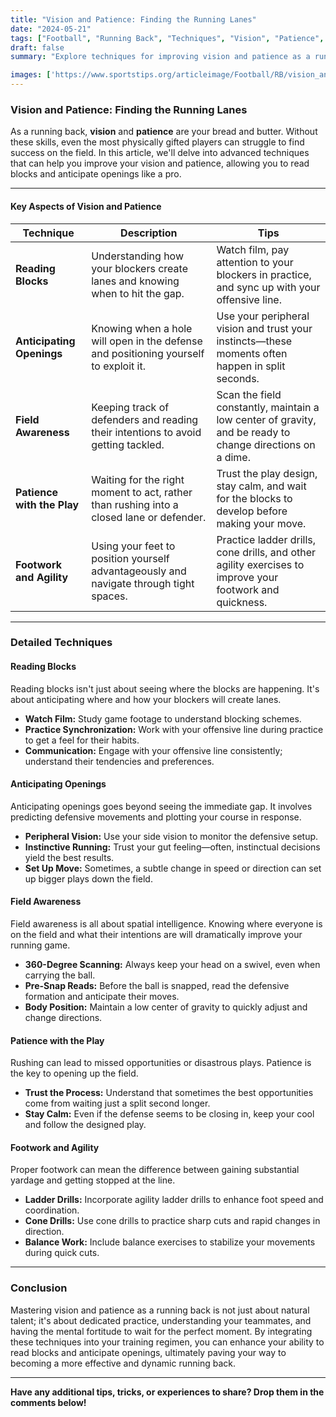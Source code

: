 ```yaml
---
title: "Vision and Patience: Finding the Running Lanes"
date: "2024-05-21"
tags: ["Football", "Running Back", "Techniques", "Vision", "Patience", "Coaching", "Player Development"]
draft: false
summary: "Explore techniques for improving vision and patience as a running back, including reading blocks and anticipating openings."

images: ['https://www.sportstips.org/articleimage/Football/RB/vision_and_patience_finding_the_running_lanes.webp']
---
```


### Vision and Patience: Finding the Running Lanes

As a running back, **vision** and **patience** are your bread and butter. Without these skills, even the most physically gifted players can struggle to find success on the field. In this article, we'll delve into advanced techniques that can help you improve your vision and patience, allowing you to read blocks and anticipate openings like a pro.

---

#### Key Aspects of Vision and Patience

| Technique                | Description                                                                                   | Tips                                                                                                                                            |
|--------------------------|-----------------------------------------------------------------------------------------------|------------------------------------------------------------------------------------------------------------------------------------------------| 
| **Reading Blocks**       | Understanding how your blockers create lanes and knowing when to hit the gap.                 | Watch film, pay attention to your blockers in practice, and sync up with your offensive line.                                                  | 
| **Anticipating Openings**| Knowing when a hole will open in the defense and positioning yourself to exploit it.           | Use your peripheral vision and trust your instincts—these moments often happen in split seconds.                                               | 
| **Field Awareness**      | Keeping track of defenders and reading their intentions to avoid getting tackled.             | Scan the field constantly, maintain a low center of gravity, and be ready to change directions on a dime.                                       | 
| **Patience with the Play**| Waiting for the right moment to act, rather than rushing into a closed lane or defender.      | Trust the play design, stay calm, and wait for the blocks to develop before making your move.                                                   |
| **Footwork and Agility** | Using your feet to position yourself advantageously and navigate through tight spaces.        | Practice ladder drills, cone drills, and other agility exercises to improve your footwork and quickness.                                         |

---

### Detailed Techniques

#### Reading Blocks

Reading blocks isn't just about seeing where the blocks are happening. It's about anticipating where and how your blockers will create lanes. 

* **Watch Film:** Study game footage to understand blocking schemes.
* **Practice Synchronization:** Work with your offensive line during practice to get a feel for their habits.
* **Communication:** Engage with your offensive line consistently; understand their tendencies and preferences.

#### Anticipating Openings

Anticipating openings goes beyond seeing the immediate gap. It involves predicting defensive movements and plotting your course in response.

* **Peripheral Vision:** Use your side vision to monitor the defensive setup.
* **Instinctive Running:** Trust your gut feeling—often, instinctual decisions yield the best results.
* **Set Up Move:** Sometimes, a subtle change in speed or direction can set up bigger plays down the field.

#### Field Awareness

Field awareness is all about spatial intelligence. Knowing where everyone is on the field and what their intentions are will dramatically improve your running game.

* **360-Degree Scanning:** Always keep your head on a swivel, even when carrying the ball.
* **Pre-Snap Reads:** Before the ball is snapped, read the defensive formation and anticipate their moves.
* **Body Position:** Maintain a low center of gravity to quickly adjust and change directions.

#### Patience with the Play

Rushing can lead to missed opportunities or disastrous plays. Patience is the key to opening up the field.

* **Trust the Process:** Understand that sometimes the best opportunities come from waiting just a split second longer.
* **Stay Calm:** Even if the defense seems to be closing in, keep your cool and follow the designed play.

#### Footwork and Agility

Proper footwork can mean the difference between gaining substantial yardage and getting stopped at the line.

* **Ladder Drills:**
  Incorporate agility ladder drills to enhance foot speed and coordination.
* **Cone Drills:**
  Use cone drills to practice sharp cuts and rapid changes in direction.
* **Balance Work:**
  Include balance exercises to stabilize your movements during quick cuts.

---

### Conclusion

Mastering vision and patience as a running back is not just about natural talent; it's about dedicated practice, understanding your teammates, and having the mental fortitude to wait for the perfect moment. By integrating these techniques into your training regimen, you can enhance your ability to read blocks and anticipate openings, ultimately paving your way to becoming a more effective and dynamic running back.

---

**Have any additional tips, tricks, or experiences to share? Drop them in the comments below!**

```